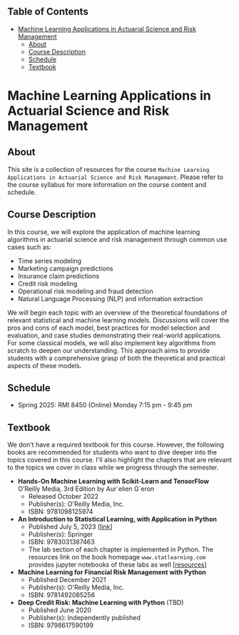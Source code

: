 ## Table of Contents
- [Machine Learning Applications in Actuarial Science and Risk Management](#machine-learning-applications-in-actuarial-science-and-risk-management)
  - [About](#about)
  - [Course Description](#course-description)
  - [Schedule](#schedule)
  - [Textbook](#textbook)

# Machine Learning Applications in Actuarial Science and Risk Management
## About
This site is a collection of resources for the course `Machine Learning Applications in Actuarial Science and Risk Management`. Please refer to the course syllabus for more information on the course content and schedule. 

## Course Description
In this course, we will explore the application of machine learning algorithms in actuarial science and risk management through common use cases such as:

- Time series modeling
- Marketing campaign predictions
- Insurance claim predictions
- Credit risk modeling
- Operational risk modeling and fraud detection
- Natural Language Processing (NLP) and information extraction

We will begin each topic with an overview of the theoretical foundations of relevant statistical and machine learning models. Discussions will cover the pros and cons of each model, best practices for model selection and evaluation, and case studies demonstrating their real-world applications. For some classical models, we will also implement key algorithms from scratch to deepen our understanding. This approach aims to provide students with a comprehensive grasp of both the theoretical and practical aspects of these models.


## Schedule
- Spring 2025: RMI 8450 (Online) Monday 7:15 pm - 9:45 pm

## Textbook
We don't have a required textbook for this course. However, the following books are recommended for students who want to dive deeper into the topics covered in this course. I'll also highlight the chapters that are relevant to the topics we cover in class while we progress through the semester.
- **Hands-On Machine Learning with Scikit-Learn and TensorFlow** O’Reilly Media, 3rd Edition by Aur´elien G´eron
  - Released October 2022
  - Publisher(s): O'Reilly Media, Inc.
  - ISBN: 9781098125974
- **An Introduction to Statistical Learning, with Application in Python**
  - Published July 5, 2023 [[link](https://hastie.su.domains/)]
  - Publisher(s): Springer
  - ISBN: 9783031387463
  - The lab section of each chapter is implemented in Python. The resources link on the book homepage `www.statlearning.com` provides jupyter notebooks of these labs as well [[resources](https://www.statlearning.com/resources-python)]
- **Machine Learning for Financial Risk Management with Python**
  - Published December 2021
  - Publisher(s): O'Reilly Media, Inc.
  - ISBN: 9781492085256
- **Deep Credit Risk: Machine Learning with Python** (TBD)
  - Published June 2020
  - Publisher(s): Independently published
  - ISBN: 9798617590199
